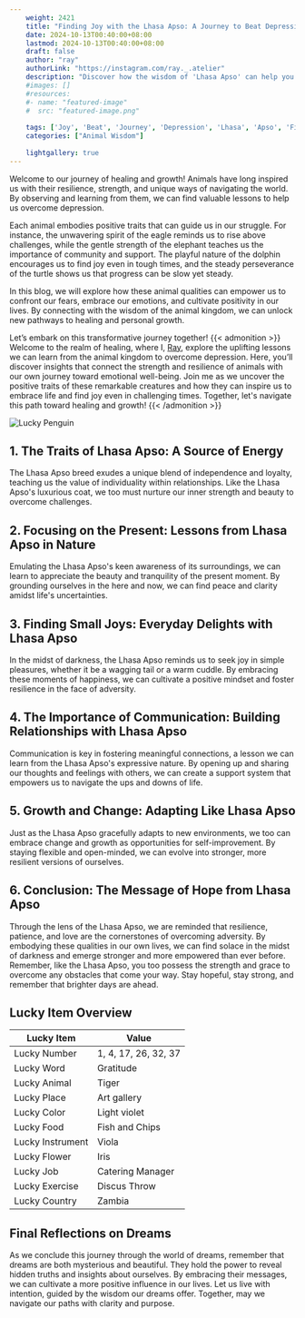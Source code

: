 ```yaml
---
    weight: 2421
    title: "Finding Joy with the Lhasa Apso: A Journey to Beat Depression"  # Assuming 'title' column exists
    date: 2024-10-13T00:40:00+08:00
    lastmod: 2024-10-13T00:40:00+08:00
    draft: false
    author: "ray"
    authorLink: "https://instagram.com/ray._.atelier"
    description: "Discover how the wisdom of 'Lhasa Apso' can help you overcome depression and find joy in your life journey."
    #images: []
    #resources:
    #- name: "featured-image"
    #  src: "featured-image.png"
    
    tags: ['Joy', 'Beat', 'Journey', 'Depression', 'Lhasa', 'Apso', 'Finding']
    categories: ["Animal Wisdom"]
    
    lightgallery: true
---
```

    
Welcome to our journey of healing and growth! Animals have long inspired us with their resilience, strength, and unique ways of navigating the world. By observing and learning from them, we can find valuable lessons to help us overcome depression.

Each animal embodies positive traits that can guide us in our struggle. For instance, the unwavering spirit of the eagle reminds us to rise above challenges, while the gentle strength of the elephant teaches us the importance of community and support. The playful nature of the dolphin encourages us to find joy even in tough times, and the steady perseverance of the turtle shows us that progress can be slow yet steady.

In this blog, we will explore how these animal qualities can empower us to confront our fears, embrace our emotions, and cultivate positivity in our lives. By connecting with the wisdom of the animal kingdom, we can unlock new pathways to healing and personal growth.

Let’s embark on this transformative journey together!
{{< admonition >}}
Welcome to the realm of healing, where I, [Ray](https://instagram.com/ray._.atelier), explore the uplifting lessons we can learn from the animal kingdom to overcome depression. Here, you’ll discover insights that connect the strength and resilience of animals with our own journey toward emotional well-being. Join me as we uncover the positive traits of these remarkable creatures and how they can inspire us to embrace life and find joy even in challenging times. Together, let's navigate this path toward healing and growth!
{{< /admonition >}}

![Lucky Penguin](https://cdn.pixabay.com/photo/2024/09/07/02/34/penguins-9028827_1280.jpg "Lucky Penguin")

## 1. The Traits of Lhasa Apso: A Source of Energy
The Lhasa Apso breed exudes a unique blend of independence and loyalty, teaching us the value of individuality within relationships. Like the Lhasa Apso's luxurious coat, we too must nurture our inner strength and beauty to overcome challenges.

## 2. Focusing on the Present: Lessons from Lhasa Apso in Nature
Emulating the Lhasa Apso's keen awareness of its surroundings, we can learn to appreciate the beauty and tranquility of the present moment. By grounding ourselves in the here and now, we can find peace and clarity amidst life's uncertainties.

## 3. Finding Small Joys: Everyday Delights with Lhasa Apso
In the midst of darkness, the Lhasa Apso reminds us to seek joy in simple pleasures, whether it be a wagging tail or a warm cuddle. By embracing these moments of happiness, we can cultivate a positive mindset and foster resilience in the face of adversity.

## 4. The Importance of Communication: Building Relationships with Lhasa Apso
Communication is key in fostering meaningful connections, a lesson we can learn from the Lhasa Apso's expressive nature. By opening up and sharing our thoughts and feelings with others, we can create a support system that empowers us to navigate the ups and downs of life.

## 5. Growth and Change: Adapting Like Lhasa Apso
Just as the Lhasa Apso gracefully adapts to new environments, we too can embrace change and growth as opportunities for self-improvement. By staying flexible and open-minded, we can evolve into stronger, more resilient versions of ourselves.

## 6. Conclusion: The Message of Hope from Lhasa Apso
Through the lens of the Lhasa Apso, we are reminded that resilience, patience, and love are the cornerstones of overcoming adversity. By embodying these qualities in our own lives, we can find solace in the midst of darkness and emerge stronger and more empowered than ever before. Remember, like the Lhasa Apso, you too possess the strength and grace to overcome any obstacles that come your way. Stay hopeful, stay strong, and remember that brighter days are ahead.


## Lucky Item Overview
| Lucky Item          | Value              |
|---------------|--------------------|
| Lucky Number        | 1, 4, 17, 26, 32, 37  |
| Lucky Word          | Gratitude |
| Lucky Animal        | Tiger |
| Lucky Place         | Art gallery     |
| Lucky Color         | Light violet     |
| Lucky Food          | Fish and Chips      |
| Lucky Instrument    | Viola |
| Lucky Flower        | Iris    |
| Lucky Job           | Catering Manager       |
| Lucky Exercise      | Discus Throw  |
| Lucky Country       | Zambia    |


##  Final Reflections on Dreams

As we conclude this journey through the world of dreams, remember that dreams are both mysterious and beautiful. They hold the power to reveal hidden truths and insights about ourselves. By embracing their messages, we can cultivate a more positive influence in our lives. Let us live with intention, guided by the wisdom our dreams offer. Together, may we navigate our paths with clarity and purpose.
